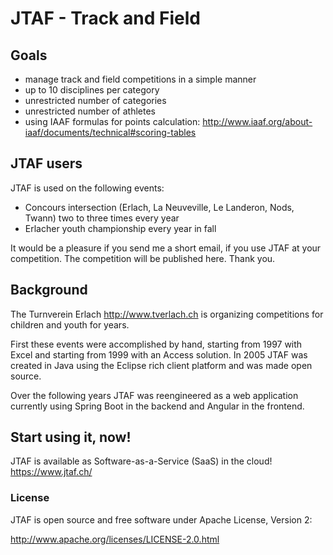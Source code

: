 # JTAF - Track and Field

## Goals

- manage track and field competitions in a simple manner
- up to 10 disciplines per category
- unrestricted number of categories
- unrestricted number of athletes
- using IAAF formulas for points calculation: http://www.iaaf.org/about-iaaf/documents/technical#scoring-tables

## JTAF users
JTAF is used on the following events:

- Concours intersection (Erlach, La Neuveville, Le Landeron, Nods, Twann) two to three times every year
- Erlacher youth championship every year in fall 

It would be a pleasure if you send me a short email, if you use JTAF at your competition. The competition will be published here. Thank you.

## Background
The Turnverein Erlach http://www.tverlach.ch is organizing competitions for children and youth for years.

First these events were accomplished by hand, starting from 1997 with Excel and starting from 1999 with an Access solution.
In 2005 JTAF was created in Java using the Eclipse rich client platform and was made open source.

Over the following years JTAF was reengineered as a web application currently using Spring Boot in the backend and Angular in the frontend. 

## Start using it, now!
JTAF is available as Software-as-a-Service (SaaS) in the cloud! https://www.jtaf.ch/

### License
JTAF is open source and free software under Apache License, Version 2:

http://www.apache.org/licenses/LICENSE-2.0.html
